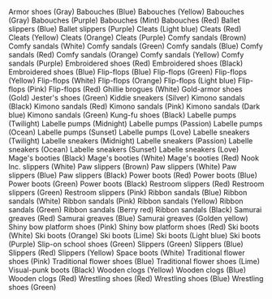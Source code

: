 Armor shoes (Gray)
Babouches (Blue)
Babouches (Yellow)
Babouches (Gray)
Babouches (Purple)
Babouches (Mint)
Babouches (Red)
Ballet slippers (Blue)
Ballet slippers (Purple)
Cleats (Light blue)
Cleats (Red)
Cleats (Yellow)
Cleats (Orange)
Cleats (Purple)
Comfy sandals (Brown)
Comfy sandals (White)
Comfy sandals (Green)
Comfy sandals (Blue)
Comfy sandals (Red)
Comfy sandals (Orange)
Comfy sandals (Yellow)
Comfy sandals (Purple)
Embroidered shoes (Red)
Embroidered shoes (Black)
Embroidered shoes (Blue)
Flip-flops (Blue)
Flip-flops (Green)
Flip-flops (Yellow)
Flip-flops (White)
Flip-flops (Orange)
Flip-flops (Light blue)
Flip-flops (Pink)
Flip-flops (Red)
Ghillie brogues (White)
Gold-armor shoes (Gold)
Jester's shoes (Green)
Kiddie sneakers (Silver)
Kimono sandals (Black)
Kimono sandals (Red)
Kimono sandals (Pink)
Kimono sandals (Dark blue)
Kimono sandals (Green)
Kung-fu shoes (Black)
Labelle pumps (Twilight)
Labelle pumps (Midnight)
Labelle pumps (Passion)
Labelle pumps (Ocean)
Labelle pumps (Sunset)
Labelle pumps (Love)
Labelle sneakers (Twilight)
Labelle sneakers (Midnight)
Labelle sneakers (Passion)
Labelle sneakers (Ocean)
Labelle sneakers (Sunset)
Labelle sneakers (Love)
Mage's booties (Black)
Mage's booties (White)
Mage's booties (Red)
Nook Inc. slippers (White)
Paw slippers (Brown)
Paw slippers (White)
Paw slippers (Blue)
Paw slippers (Black)
Power boots (Red)
Power boots (Blue)
Power boots (Green)
Power boots (Black)
Restroom slippers (Red)
Restroom slippers (Green)
Restroom slippers (Pink)
Ribbon sandals (Blue)
Ribbon sandals (White)
Ribbon sandals (Pink)
Ribbon sandals (Yellow)
Ribbon sandals (Green)
Ribbon sandals (Berry red)
Ribbon sandals (Black)
Samurai greaves (Red)
Samurai greaves (Blue)
Samurai greaves (Golden yellow)
Shiny bow platform shoes (Pink)
Shiny bow platform shoes (Red)
Ski boots (White)
Ski boots (Orange)
Ski boots (Lime)
Ski boots (Light blue)
Ski boots (Purple)
Slip-on school shoes (Green)
Slippers (Green)
Slippers (Blue)
Slippers (Red)
Slippers (Yellow)
Space boots (White)
Traditional flower shoes (Pink)
Traditional flower shoes (Blue)
Traditional flower shoes (Lime)
Visual-punk boots (Black)
Wooden clogs (Yellow)
Wooden clogs (Blue)
Wooden clogs (Red)
Wrestling shoes (Red)
Wrestling shoes (Blue)
Wrestling shoes (Green)
